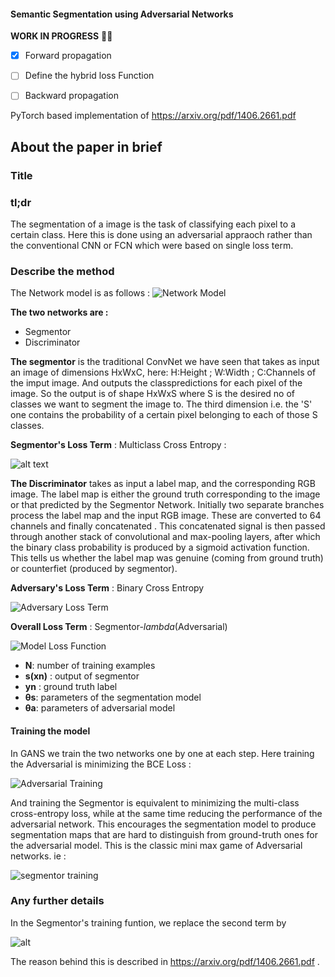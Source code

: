 #### Semantic Segmentation using Adversarial Networks

**WORK IN PROGRESS** :construction_worker_man:
- [x] Forward propagation
- [ ] Define the hybrid loss Function
- [ ] Backward propagation


PyTorch based implementation of https://arxiv.org/pdf/1406.2661.pdf

## About the paper in brief

### Title

### tl;dr

The segmentation of a image is the task of classifying each pixel to a certain class. Here this is done using an adversarial appraoch rather than the conventional CNN or FCN which were based on single loss term.

### Describe the method

The Network model is as follows :
![Network Model](https://lh3.googleusercontent.com/W5PzxtY72Y_RBhsewDgtLV4nS8Gid-RpnTvN1W3bGOj-nkcYx30kR2i7eHzBO7d22GNljGHS9eWYxHM6zJlvITvMXovMyRw9mwskFMUxcjua9gvEzakintDOGVPCyG7pPTKhnNvQZl_JJOyLQAakyMB3FCqf9N0TZMzGoMAAap6r-dyjUPfR9t2Ox3_sxKvONPB-Ummn537ZAmbJcKBKVosL4auFK-GRA_JwCZD1I8sPyARYukvNFnOo_SvsVkWOF1KDS8tLUJCH9BlAr3-9AqzoHifygarj2meHJPh6whlmY9z41FQyyGzlCOpZs9hQJIQaXtZDSQTLX_Qr1MKc1q3Qg7ZGjA4MdHMSx3ICcjtBbglp2G2yA8c6rtSSNqGnuOM5jv6A5nApWGzD-mnzKawk6KUC9N3f0VeVg_Thh6K1H6gSqIz-VCVBDQZ0_MaCjtRxkpuJA7dj1IlIO8zR9Z4An6WGOanDo2p59XTBuLiQwvj2k07VAolxoBuX6-ubTai0wYj0LgBHvMU2IITBbR5H_Cpq0W2mmKxOS1d-Aij4sjjRS-_73EcisGy_h3jWePqPonKuzJbjxGCKaYbI9X5pmac8JHO1Kpc4uzo=w673-h319-no "Network")

**The two networks are :**
* Segmentor
* Discriminator

**The segmentor** is the traditional ConvNet we have seen that takes as input an image of dimensions HxWxC, here:
H:Height ; W:Width ; C:Channels of the imput image.
And outputs the classpredictions for each pixel of the image. So the output is of shape HxWxS where S is the desired no of classes we want to segment the image to.
The third dimension i.e. the 'S' one contains the probability of a certain pixel belonging to each of those S classes.

**Segmentor's Loss Term** : Multiclass Cross Entropy :

![alt text](https://lh3.googleusercontent.com/PZ8KPmFVZB_fykjTsbauDlN0dY19hDZ21EiYlg_8r_nzHA4il4OvZxU3XbXgJAulyPx92bvLjopHZ4QZikRAAeEOsvTeg9YGPBE5CgPIJ1x8qKoElA0AnArDNRYa5hEYe2ssat3C6CoCJl636V87iXgTb1UlGIJUsUwVMjTqQEFS2xgZZaK-eSJY-sRLfg7fkWPSTAsj3kyODcZyTVIkO2JJNXRwooRROyiwXAsUOp8D-FO_sgbskE87zeZubrAMBAq4Wmo1eUXI2i6b8b_t9ISBz6NhfKlsHoowqOQIENa_q7t03n0Y8sxD1SEgZKiFUpVde-E-n3xMelG0ikds3vYibo_tj95GvhgJ0ALT_T6GRoaGtOYxlmM3TSvPmbtb5mW9keNuQ8TVJnvgOyFJOsbhTnLFrTjlaQfNLOYAG-c73NWay-2VFGaPrYkFwkgwVBuQbKgp1XQtnudCKizlYVZ3HtNKu1819H1li1bEGqxqkUndk58k1WOBqs1udkZiCZstgAeH5osziPyrxVS2IUXLh7Tda13SVyusK3Bu1Bu6OoIFj5mUUCPdPOoCLfJrcOn7JHlC3UHA5au5T3gw1DQioxavdxlLNkEi6sA=w394-h33-no "Segmentor Loss Function")


**The Discriminator** takes as input a label map, and the corresponding RGB image. The label map is either the ground truth corresponding to the image or that predicted by the Segmentor Network.
Initially two separate branches process the label map and the input RGB image. These are converted to 64 channels and finally concatenated . This concatenated signal is then passed through another stack of convolutional and max-pooling layers, after which the binary class probability is produced by a sigmoid activation function. This tells us whether the label map was genuine (coming from ground truth)  or counterfiet (produced by segmentor).

**Adversary's Loss Term** : Binary Cross Entropy

![Adversary Loss Term](https://lh3.googleusercontent.com/t-JFT9gKw-s_zOCvF3ZgYPhiPYp8X8hl4ANvijI3p1iPU76q7JSErA4oMeLFBztCEJQm1LpmkXXr-vIgqjzkcJNPAEQMd4TpHOgKQaI_nXBhMTwSMEIsjdP_r-zVLdrf1CS6j7-Swuw8qZgaOlM1iQZHhJYdeVrZZw37ZQaWC-_ITe2g5TwpNpb4kijysXaaxURzBVJsSvYpzupwknjy9DzeVCLU1WYH_1msHNSYrxC51-4QYU10h5by2gCDoZtEB4TMnu0n0GLzk2m1xvVRLLB79CUAsh1SFvsdPeHO42F6bWhGSDMsoT0DfL61vK7yEtbToj-ykKFYuJCn2LfoxUDK0m17HRVaMfNLsdGlWlSJgftmXtypenRBLdN5AjBbj5c5WG9VrYYeZIkveXNz9IqMnw2hUWsYtPFPFWCbOzTgIz9WngGr2dDCMPxP5VSPytRkbPT1iDCXKOSMVN0bz7SC7rJUeyktihzlJHtFhAZnj4Jd7Pg5RxOTU_fgduZdQv-2AsF30mH8ofg8sKB6y4dh78a7UngmSGpI7EatrL8jjzieUBFe-WJ27jQAgmFRH83CerdWbe3biVhbebNNL4tQPw4fTsq3JKNCt14=w412-h34-no "Adversa Loss Term")


**Overall Loss Term** : Segmentor-*lambda*(Adversarial)

![Model Loss Function](https://lh3.googleusercontent.com/Yj73CzsMM-ZpbWtcUtjEic-9RRZnW-Gs4F0CSukTGLpR9utF1gsiGxVnj1uCIjItScWiTODUEluRK09QxNKEYTgFHmtCGPrW0BkxVljh4QQuEC3gQdx46bozQIxNVkwrUi7cDozA2Xzuu5pbqsKxO0yCtfrwl_lWAI1SWmZGTA4WCkMu_LtGc0lMIKCnqMmCImpw_kyL8yKRqFHJOhiIuhZ9YN9NcOfqRGntyPXyQGbNi277ygReotYGAIcCcOpT8Eihark3takbNhlJnz5Q4SG4AO-32-gjpBanAHb2vASvJzlMrwisL8iz15bWpxSd_WDzP2CMeVYYHYQUvUoahuUM-tJnGKiKfZlX1h6SdTR2YjH1P0kyX3UlU-BrN27vAoiX2Q-vWFkO3L0Yx2LR2szQKYiqIrF3dCI4UbMUbx7JW27AShHIoT54oMHwPCKAuOqEeyU6xhrEU8WUDbuudEj8v0PpJFcmV16vdW_el-VZm1QE-S8iG4098QuHSdYN69-jHSc01NAeZQyHfvltHGRjI6lwjWdePTZTpsbGtrXJOHcu4RfBXuZFCC61LqkaGRwItYOazTyD70DfMH8p7bU1MqR8Hywh-LhwkRU=w830-h91-no "Model Loss Function")

* **N**: number of training examples
* **s(xn)** : output of segmentor
* **yn** : ground truth label
* **θs**: parameters of the segmentation model
* **θa**: parameters of adversarial model

#### Training the model
In GANS we train the two networks one by one at each step.
Here training the Adversarial is minimizing the BCE Loss :

 ![Adversarial Training](https://lh3.googleusercontent.com/lUqe6ey5ckf-lqNEfrVnqnfPUclYGPIyhLGALOpOLo3PpX_F69D3WxE7rXjZBQ3E7CoRUc4x8LA7sRJNCE0eTBoDkyQKOx1xrxbGbN7-2a94eRGaTxX3AMtlpXU8ArUWW8n0m-6TLduuV8Ty8PMJdW5zHEmimviwcl2I6l7ag3F-f14gmRsqeLEMa7DFC6QGqzReKIxGru0PCC9RkOQ-NUVveLp2WTFdQDqfhdldFrGlCQ8UvBuwE_wfRZvn16ohlvnwHdt56koE8TFFX1EGxKNa_qBVFFHrBpjfqH7ajehKPPQgQQaCg7ggmMI_rRzQ2acX_QQTnbj_IjzVuskvdDjGn5eZedItPsl2gNMlU6nneZQIwvcAWyq6zsnbOnOhwth_clAoHSWhLo6h0wqpUArZCX0qsIQ4VeUcIvS3JK3Y1LO9bxsbe0A-hbwHpzCSxCCF66hZmXxUurQw4hSAh03R7Heb_jpYNdAySe9I7nrReSJMEheIEhLD3jsuncmHp4Hc4O_oKKpRxeigrESO7KUYbQfuuMziidohwjiyJnJpHBlSISmrU3-EMcge7USaY4SIEquwv_867Yh4Gmn6Y-ylLd3XElltO8Ocy7E=w480-h84-no "adversarial training")

And training the Segmentor is equivalent to minimizing the multi-class cross-entropy loss, while at the same time reducing the performance of the adversarial network. This encourages the segmentation model to produce segmentation maps that are hard to distinguish from ground-truth ones for the adversarial model. This is the classic mini max game of Adversarial networks.
ie :

![segmentor training](https://lh3.googleusercontent.com/SHW26pgtyKOc1dwPTkQRN0hLg8-up8DNNylUyHvo6QJYMpEfDr_fAKOpENmrL-r6_jU_1zdTI1JdJerk5R8vx0PDRt44WUPiT30-hcuMWDp-S2qcOM09EVwS8fOFs1eTUK320yK96izx7sNmMgM2EY-1TrxrVlO4nniKapoy3Wzb0OKkgN8FVIbJxD0t-S-GI-At2bm2tCFUsHfd888TDOnzBbLZ55xwy6IHQ8HBS1KW3qIcMSqgEAGCMDVnDbxUxe6I_KMjEC8NSifDohIquVLzJbcf5q6Ud03OvxLv4Ul8NGfw2_1QbwW1T8mWxC0hrjP-mfSOKxrOFQuQn-EDXHdvE4w00RlD8geN_zBnAlW4CNTpKcqDSrqIJVXOZW1xtAP5nYKOazxDqEutBBxG17fsZx3WoEuVn3jPGlJMrzo59sM8L4DNqtcBqrW8ogew0lfTWU9bmw36iZhr8AKJWGE3hNxs0Cj4CBk4nvWOG4EeS3HP5p7rbaSNoNY6D6M8poPqtyRqK5QDsZbXi7AaLIjzTTQLqFbLpQ-9GEhN_Ki89oNAkPddht3rCnsCqyyw7j3hFdsy-zxKbi3_Pe1S6GCdEygeBHJnIs5StjY=w473-h94-no "segmentor training")

### Any further details

In the Segmentor's training funtion, we replace the second term by

 ![alt](https://lh3.googleusercontent.com/bVPQWqF4_mDWe_NpmokrgBamG6jLe2g6RgKQhJc8MxaswQxDr8r4O4FLbPPqlX7VGHtiSkpbgusiN2ehUaAqqzJiF-zAyV7xixkhNKKlNh0B5kKiqEPEmpNqyvfq9IPoi_AdnehAhkf52WXG_DpCL7QVyEMh8mUIV4APksilcKAdvAdqpqJ4u9GpFXTXjU8K4LSgWLoK9gy8KoKpBpTXqPDRu7N_fudzO55JMI_6rwX4dV2PVAMHXgT-jQtJS_Vfq--oEAVURSd13bGxH41Y9rnQAP4k6T30UxPdkmckE8TLILpc5KFJXJyPdfvS53D_hq2W08Xj8uWCnD_V6hLS9dQqK2rgvx9d90GjlB93Y43nVDnEAcOUmx9AHynZM9RalnDe-mbC4EURBLdGVJOrdu0h3c8aWwK5_iReOjkmOb3_8gOCde5mE8TY4dTuPvEEHmyyqzbTuGJ56TVcTex7R1ubXW8HD3Ez-XXcnsY3PtbMCOzjXmKGRXUKhtomQ_3hznmlNwvdKcNaLKsJFiISGwbfGM1WpDo9gHushrueesaVmAIviHeI-KD4BRWCb5RJPAZDwu2J41Rc5lTA8MfTDD10CZ5DhJTdf5_pB_w=w250-h34-no "seg model")

The reason behind this is described in https://arxiv.org/pdf/1406.2661.pdf .

